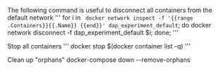 The following command is useful to disconnect all containers from the default network
'''
for i in ` docker network inspect -f '{{range .Containers}}{{.Name}} {{end}}' dap_experiment_default`; do docker network disconnect -f dap_experiment_default $i; done;
'''

Stop all containers
'''
docker stop $(docker container list -q)
'''

Clean up "orphans"
docker-compose down --remove-orphans